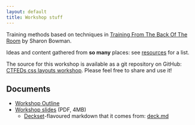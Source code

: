 ```yaml
---
layout: default
title: Workshop stuff
---
```


Training methods based on techniques in [Training From The Back Of The Room](http://bowperson.com/training-from-the-back-of-the-room/) by Sharon Bowman.

Ideas and content gathered from **so many** places: see [resources](resources/) for a list.

The source for this workshop is available as a git repository on GitHub: [CTFEDs css layouts workshop](https://github.com/CTFEDs/CSS-layouts---Flexible-boxes-and-Grids-workshop-2017). Please feel free to share and use it!

## Documents

* [Workshop Outline](workshop-outline/)
* [Workshop slides](deck.pdf) (PDF, 4MB)
    * [Deckset](http://decksetapp.com/)-flavoured markdown that it comes from: [deck.md](/decks/deck.md)

